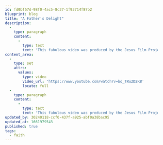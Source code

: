 ```yaml
---
id: fd0bf57d-98f0-4ac5-8c37-1f93714f87b2
blueprint: blog
title: "A Father's Delight"
description:
  -
    type: paragraph
    content:
      -
        type: text
        text: 'This fabulous video was produced by the Jesus Film Project. I love it.'
content_area:
  -
    type: set
    attrs:
      values:
        type: video
        video_url: 'https://www.youtube.com/watch?v=bo_TRu2D2R8'
        locate: full
  -
    type: paragraph
    content:
      -
        type: text
        text: 'This fabulous video was produced by the Jesus Film Project. I love it.'
updated_by: 30240118-ccf0-437f-a925-abf0a38bac95
updated_at: 1661979543
published: true
tags:
  - faith
---
```

